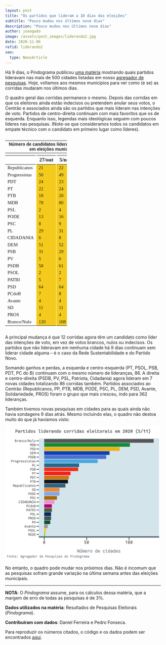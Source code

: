 ```yaml
---
layout: post
title: "Os partidos que lideram a 10 dias das eleições"
subtitle: "Pouco mudou nos últimos nove dias"
description: "Pouco mudou nos últimos nove dias"
author: joaogado
image: /assets/post_images/liderando2.jpg
date: 2020-11-06
refid: liderando2
seo:
  type: NewsArticle
---
```


<p>Há 9 dias, o Pindograma publicou <a href="https://pindograma.com.br/2020/10/27/liderando1.html">uma matéria</a> mostrando quais partidos lideravam nas mais de 500 cidades listadas em nosso <a href="https://pindograma.shinyapps.io/agregador">agregador de pesquisas</a>. Hoje, voltamos aos mesmos municípios para ver como (e se) as corridas mudaram nos últimos dias.</p>
<p>O quadro geral das corridas permanece o mesmo. Depois das corridas em que os eleitores ainda estão indecisos ou pretendem anular seus votos, o Centrão e associados ainda são os partidos que mais lideram nas intenções de voto. Partidos de centro-direita continuam com mais favoritos que os de esquerda. Enquanto isso, legendas mais ideológicas seguem com poucos líderes nas pesquisas. (Note-se que consideramos todos os candidatos em empate técnico com o candidato em primeiro lugar como líderes).</p>
<style>html {
  font-family: -apple-system, BlinkMacSystemFont, 'Segoe UI', Roboto, Oxygen, Ubuntu, Cantarell, 'Helvetica Neue', 'Fira Sans', 'Droid Sans', Arial, sans-serif;
}

#hanvztsueg .gt_table {
  display: table;
  border-collapse: collapse;
  margin-left: auto;
  margin-right: auto;
  color: #333333;
  font-size: 16px;
  font-weight: normal;
  font-style: normal;
  background-color: #FFFFFF;
  width: auto;
  border-top-style: solid;
  border-top-width: 0px;
  border-top-color: #ffffff;
  border-right-style: none;
  border-right-width: 2px;
  border-right-color: #D3D3D3;
  border-bottom-style: solid;
  border-bottom-width: 2px;
  border-bottom-color: #A8A8A8;
  border-left-style: none;
  border-left-width: 2px;
  border-left-color: #D3D3D3;
}

#hanvztsueg .gt_heading {
  background-color: #FFFFFF;
  text-align: center;
  border-bottom-color: #FFFFFF;
  border-left-style: none;
  border-left-width: 1px;
  border-left-color: #D3D3D3;
  border-right-style: none;
  border-right-width: 1px;
  border-right-color: #D3D3D3;
}

#hanvztsueg .gt_title {
  color: #333333;
  font-size: 125%;
  font-weight: initial;
  padding-top: 4px;
  padding-bottom: 4px;
  border-bottom-color: #FFFFFF;
  border-bottom-width: 0;
}

#hanvztsueg .gt_subtitle {
  color: #333333;
  font-size: 85%;
  font-weight: initial;
  padding-top: 0;
  padding-bottom: 4px;
  border-top-color: #FFFFFF;
  border-top-width: 0;
}

#hanvztsueg .gt_bottom_border {
  border-bottom-style: #ffffff;
  border-bottom-width: 2px;
  border-bottom-color: #D3D3D3;
}

#hanvztsueg .gt_col_headings {
  border-top-style: solid;
  border-top-width: 2px;
  border-top-color: #ffffff;
  border-bottom-style: solid;
  border-bottom-width: 2px;
  border-bottom-color: #ffffff;
  border-left-style: none;
  border-left-width: 1px;
  border-left-color: #D3D3D3;
  border-right-style: none;
  border-right-width: 1px;
  border-right-color: #D3D3D3;
}

#hanvztsueg .gt_col_heading {
  color: #FFFFFF;
  background-color: #d27103;
  font-size: 100%;
  font-weight: normal;
  text-transform: inherit;
  border-left-style: none;
  border-left-width: 1px;
  border-left-color: #D3D3D3;
  border-right-style: none;
  border-right-width: 1px;
  border-right-color: #D3D3D3;
  vertical-align: bottom;
  padding-top: 5px;
  padding-bottom: 6px;
  padding-left: 5px;
  padding-right: 5px;
  overflow-x: hidden;
}

#hanvztsueg .gt_column_spanner_outer {
  color: #FFFFFF;
  background-color: #d27103;
  font-size: 100%;
  font-weight: normal;
  text-transform: inherit;
  padding-top: 0;
  padding-bottom: 0;
  padding-left: 4px;
  padding-right: 4px;
}

#hanvztsueg .gt_column_spanner_outer:first-child {
  padding-left: 0;
}

#hanvztsueg .gt_column_spanner_outer:last-child {
  padding-right: 0;
}

#hanvztsueg .gt_column_spanner {
  border-bottom-style: solid;
  border-bottom-width: 2px;
  border-bottom-color: #ffffff;
  vertical-align: bottom;
  padding-top: 5px;
  padding-bottom: 6px;
  overflow-x: hidden;
  display: inline-block;
  width: 100%;
}

#hanvztsueg .gt_group_heading {
  padding: 8px;
  color: #333333;
  background-color: #FFFFFF;
  font-size: 100%;
  font-weight: initial;
  text-transform: inherit;
  border-top-style: solid;
  border-top-width: 2px;
  border-top-color: #D3D3D3;
  border-bottom-style: solid;
  border-bottom-width: 2px;
  border-bottom-color: #D3D3D3;
  border-left-style: none;
  border-left-width: 1px;
  border-left-color: #D3D3D3;
  border-right-style: none;
  border-right-width: 1px;
  border-right-color: #D3D3D3;
  vertical-align: middle;
}

#hanvztsueg .gt_empty_group_heading {
  padding: 0.5px;
  color: #333333;
  background-color: #FFFFFF;
  font-size: 100%;
  font-weight: initial;
  border-top-style: solid;
  border-top-width: 2px;
  border-top-color: #D3D3D3;
  border-bottom-style: solid;
  border-bottom-width: 2px;
  border-bottom-color: #D3D3D3;
  vertical-align: middle;
}

#hanvztsueg .gt_from_md > :first-child {
  margin-top: 0;
}

#hanvztsueg .gt_from_md > :last-child {
  margin-bottom: 0;
}

#hanvztsueg .gt_row {
  padding-top: 8px;
  padding-bottom: 8px;
  padding-left: 5px;
  padding-right: 5px;
  margin: 10px;
  border-top-style: solid;
  border-top-width: 1px;
  border-top-color: #ffffff;
  border-left-style: none;
  border-left-width: 2px;
  border-left-color: #ffffff;
  border-right-style: none;
  border-right-width: 2px;
  border-right-color: #ffffff;
  vertical-align: middle;
  overflow-x: hidden;
}

#hanvztsueg .gt_stub {
  color: #FFFFFF;
  background-color: #6c82a0;
  font-size: 100%;
  font-weight: initial;
  text-transform: inherit;
  border-right-style: solid;
  border-right-width: 2px;
  border-right-color: #ffffff;
  padding-left: 12px;
}

#hanvztsueg .gt_summary_row {
  color: #333333;
  background-color: #FFFFFF;
  text-transform: inherit;
  padding-top: 8px;
  padding-bottom: 8px;
  padding-left: 5px;
  padding-right: 5px;
}

#hanvztsueg .gt_first_summary_row {
  padding-top: 8px;
  padding-bottom: 8px;
  padding-left: 5px;
  padding-right: 5px;
  border-top-style: solid;
  border-top-width: 2px;
  border-top-color: #D3D3D3;
}

#hanvztsueg .gt_grand_summary_row {
  color: #333333;
  background-color: #FFFFFF;
  text-transform: inherit;
  padding-top: 8px;
  padding-bottom: 8px;
  padding-left: 5px;
  padding-right: 5px;
}

#hanvztsueg .gt_first_grand_summary_row {
  padding-top: 8px;
  padding-bottom: 8px;
  padding-left: 5px;
  padding-right: 5px;
  border-top-style: double;
  border-top-width: 6px;
  border-top-color: #D3D3D3;
}

#hanvztsueg .gt_striped {
  background-color: rgba(128, 128, 128, 0.05);
}

#hanvztsueg .gt_table_body {
  border-top-style: solid;
  border-top-width: 2px;
  border-top-color: #ffffff;
  border-bottom-style: solid;
  border-bottom-width: 2px;
  border-bottom-color: #ffffff;
}

#hanvztsueg .gt_footnotes {
  color: #333333;
  background-color: #FFFFFF;
  border-bottom-style: none;
  border-bottom-width: 2px;
  border-bottom-color: #D3D3D3;
  border-left-style: none;
  border-left-width: 2px;
  border-left-color: #D3D3D3;
  border-right-style: none;
  border-right-width: 2px;
  border-right-color: #D3D3D3;
}

#hanvztsueg .gt_footnote {
  margin: 0px;
  font-size: 90%;
  padding: 4px;
}

#hanvztsueg .gt_sourcenotes {
  color: #333333;
  background-color: #FFFFFF;
  border-bottom-style: none;
  border-bottom-width: 2px;
  border-bottom-color: #D3D3D3;
  border-left-style: none;
  border-left-width: 2px;
  border-left-color: #D3D3D3;
  border-right-style: none;
  border-right-width: 2px;
  border-right-color: #D3D3D3;
}

#hanvztsueg .gt_sourcenote {
  font-size: 90%;
  padding: 4px;
}

#hanvztsueg .gt_left {
  text-align: left;
}

#hanvztsueg .gt_center {
  text-align: center;
}

#hanvztsueg .gt_right {
  text-align: right;
  font-variant-numeric: tabular-nums;
}

#hanvztsueg .gt_font_normal {
  font-weight: normal;
}

#hanvztsueg .gt_font_bold {
  font-weight: bold;
}

#hanvztsueg .gt_font_italic {
  font-style: italic;
}

#hanvztsueg .gt_super {
  font-size: 65%;
}

#hanvztsueg .gt_footnote_marks {
  font-style: italic;
  font-size: 65%;
}
</style>
<div id="hanvztsueg" style="overflow-x:auto;overflow-y:auto;width:auto;height:auto;"><table class="gt_table" style="width: 200px;">
  <thead class="gt_header">
    <tr>
      <th colspan="4" class="gt_heading gt_title gt_font_normal" style="font-family: Helvetica; font-weight: bold;">Número de candidatos liderando pesquisas em eleições municipais</th>
    </tr>
    <tr>
      <th colspan="4" class="gt_heading gt_subtitle gt_font_normal gt_bottom_border" style></th>
    </tr>
  </thead>
  <thead class="gt_col_headings">
    <tr>
      <th class="gt_col_heading gt_columns_bottom_border gt_left" rowspan="1" colspan="1" style="background-color: #FFFFFF;"></th>
      <th class="gt_col_heading gt_columns_bottom_border gt_center" rowspan="1" colspan="1" style="vertical-align:  middle border-left-width: 1.5px; border-left-style: solid; border-left-color: #ffffff; border-right-width: 1.5px; border-right-style: solid; border-right-color: #ffffff; font-family: Fantasque Sans Mono; font-size: 17px;">27/out</th>
      <th class="gt_col_heading gt_columns_bottom_border gt_center" rowspan="1" colspan="1" style="vertical-align:  middle border-left-width: 1.5px; border-left-style: solid; border-left-color: #ffffff; border-right-width: 1.5px; border-right-style: solid; border-right-color: #ffffff; font-family: Fantasque Sans Mono; font-size: 17px;">5/nov</th>
      <th class="gt_col_heading gt_columns_bottom_border gt_center" rowspan="1" colspan="1" style="vertical-align:  middle border-left-width: 1.5px; border-left-style: solid; border-left-color: #ffffff; border-right-width: 1.5px; border-right-style: solid; border-right-color: #ffffff; font-family: Fantasque Sans Mono; font-size: 17px;">Mudança</th>
    </tr>
  </thead>
  <tbody class="gt_table_body">
    <tr>
      <td class="gt_row gt_left gt_stub" style="font-family: &#39;Fantasque Sans Mono&#39;; font-size: 15px;">Republicanos</td>
      <td class="gt_row gt_center" style="font-family: Fantasque Sans Mono; font-size: 15px; background-color: #F4CB1C; border-left-width: 1.5px; border-left-style: solid; border-left-color: #ffffff; border-right-width: 1.5px; border-right-style: solid; border-right-color: #ffffff;">21</td>
      <td class="gt_row gt_center" style="font-family: Fantasque Sans Mono; font-size: 15px; background-color: #F4CB1C; border-left-width: 1.5px; border-left-style: solid; border-left-color: #ffffff; border-right-width: 1.5px; border-right-style: solid; border-right-color: #ffffff;">22</td>
      <td class="gt_row gt_center" style="font-family: Fantasque Sans Mono; font-size: 15px; background-color: #F4CB1C; border-left-width: 1.5px; border-left-style: solid; border-left-color: #ffffff; border-right-width: 1.5px; border-right-style: solid; border-right-color: #ffffff;">+1</td>
    </tr>
    <tr>
      <td class="gt_row gt_left gt_stub" style="font-family: &#39;Fantasque Sans Mono&#39;; font-size: 15px;">Progressistas</td>
      <td class="gt_row gt_center" style="font-family: Fantasque Sans Mono; font-size: 15px; background-color: #F4CB1C; border-left-width: 1.5px; border-left-style: solid; border-left-color: #ffffff; border-right-width: 1.5px; border-right-style: solid; border-right-color: #ffffff;">50</td>
      <td class="gt_row gt_center" style="font-family: Fantasque Sans Mono; font-size: 15px; background-color: #F4CB1C; border-left-width: 1.5px; border-left-style: solid; border-left-color: #ffffff; border-right-width: 1.5px; border-right-style: solid; border-right-color: #ffffff;">49</td>
      <td class="gt_row gt_center" style="font-family: Fantasque Sans Mono; font-size: 15px; background-color: #F4CB1C; border-left-width: 1.5px; border-left-style: solid; border-left-color: #ffffff; border-right-width: 1.5px; border-right-style: solid; border-right-color: #ffffff;">-1</td>
    </tr>
    <tr>
      <td class="gt_row gt_left gt_stub" style="font-family: &#39;Fantasque Sans Mono&#39;; font-size: 15px;">PDT</td>
      <td class="gt_row gt_center" style="font-family: Fantasque Sans Mono; font-size: 15px; background-color: #F4CB1C; border-left-width: 1.5px; border-left-style: solid; border-left-color: #ffffff; border-right-width: 1.5px; border-right-style: solid; border-right-color: #ffffff;">24</td>
      <td class="gt_row gt_center" style="font-family: Fantasque Sans Mono; font-size: 15px; background-color: #F4CB1C; border-left-width: 1.5px; border-left-style: solid; border-left-color: #ffffff; border-right-width: 1.5px; border-right-style: solid; border-right-color: #ffffff;">23</td>
      <td class="gt_row gt_center" style="font-family: Fantasque Sans Mono; font-size: 15px; background-color: #F4CB1C; border-left-width: 1.5px; border-left-style: solid; border-left-color: #ffffff; border-right-width: 1.5px; border-right-style: solid; border-right-color: #ffffff;">-1</td>
    </tr>
    <tr>
      <td class="gt_row gt_left gt_stub" style="font-family: &#39;Fantasque Sans Mono&#39;; font-size: 15px;">PT</td>
      <td class="gt_row gt_center" style="font-family: Fantasque Sans Mono; font-size: 15px; background-color: #F4CB1C; border-left-width: 1.5px; border-left-style: solid; border-left-color: #ffffff; border-right-width: 1.5px; border-right-style: solid; border-right-color: #ffffff;">22</td>
      <td class="gt_row gt_center" style="font-family: Fantasque Sans Mono; font-size: 15px; background-color: #F4CB1C; border-left-width: 1.5px; border-left-style: solid; border-left-color: #ffffff; border-right-width: 1.5px; border-right-style: solid; border-right-color: #ffffff;">24</td>
      <td class="gt_row gt_center" style="font-family: Fantasque Sans Mono; font-size: 15px; background-color: #F4CB1C; border-left-width: 1.5px; border-left-style: solid; border-left-color: #ffffff; border-right-width: 1.5px; border-right-style: solid; border-right-color: #ffffff;">+2</td>
    </tr>
    <tr>
      <td class="gt_row gt_left gt_stub" style="font-family: &#39;Fantasque Sans Mono&#39;; font-size: 15px;">PTB</td>
      <td class="gt_row gt_center" style="font-family: Fantasque Sans Mono; font-size: 15px; background-color: #F4CB1C; border-left-width: 1.5px; border-left-style: solid; border-left-color: #ffffff; border-right-width: 1.5px; border-right-style: solid; border-right-color: #ffffff;">18</td>
      <td class="gt_row gt_center" style="font-family: Fantasque Sans Mono; font-size: 15px; background-color: #F4CB1C; border-left-width: 1.5px; border-left-style: solid; border-left-color: #ffffff; border-right-width: 1.5px; border-right-style: solid; border-right-color: #ffffff;">20</td>
      <td class="gt_row gt_center" style="font-family: Fantasque Sans Mono; font-size: 15px; background-color: #F4CB1C; border-left-width: 1.5px; border-left-style: solid; border-left-color: #ffffff; border-right-width: 1.5px; border-right-style: solid; border-right-color: #ffffff;">+2</td>
    </tr>
    <tr>
      <td class="gt_row gt_left gt_stub" style="font-family: &#39;Fantasque Sans Mono&#39;; font-size: 15px;">MDB</td>
      <td class="gt_row gt_center" style="font-family: Fantasque Sans Mono; font-size: 15px; background-color: #F4CB1C; border-left-width: 1.5px; border-left-style: solid; border-left-color: #ffffff; border-right-width: 1.5px; border-right-style: solid; border-right-color: #ffffff;">78</td>
      <td class="gt_row gt_center" style="font-family: Fantasque Sans Mono; font-size: 15px; background-color: #F4CB1C; border-left-width: 1.5px; border-left-style: solid; border-left-color: #ffffff; border-right-width: 1.5px; border-right-style: solid; border-right-color: #ffffff;">80</td>
      <td class="gt_row gt_center" style="font-family: Fantasque Sans Mono; font-size: 15px; background-color: #F4CB1C; border-left-width: 1.5px; border-left-style: solid; border-left-color: #ffffff; border-right-width: 1.5px; border-right-style: solid; border-right-color: #ffffff;">+2</td>
    </tr>
    <tr>
      <td class="gt_row gt_left gt_stub" style="font-family: &#39;Fantasque Sans Mono&#39;; font-size: 15px;">PSL</td>
      <td class="gt_row gt_center" style="font-family: Fantasque Sans Mono; font-size: 15px; background-color: #F4CB1C; border-left-width: 1.5px; border-left-style: solid; border-left-color: #ffffff; border-right-width: 1.5px; border-right-style: solid; border-right-color: #ffffff;">2</td>
      <td class="gt_row gt_center" style="font-family: Fantasque Sans Mono; font-size: 15px; background-color: #F4CB1C; border-left-width: 1.5px; border-left-style: solid; border-left-color: #ffffff; border-right-width: 1.5px; border-right-style: solid; border-right-color: #ffffff;">4</td>
      <td class="gt_row gt_center" style="font-family: Fantasque Sans Mono; font-size: 15px; background-color: #F4CB1C; border-left-width: 1.5px; border-left-style: solid; border-left-color: #ffffff; border-right-width: 1.5px; border-right-style: solid; border-right-color: #ffffff;">+2</td>
    </tr>
    <tr>
      <td class="gt_row gt_left gt_stub" style="font-family: &#39;Fantasque Sans Mono&#39;; font-size: 15px;">PODE</td>
      <td class="gt_row gt_center" style="font-family: Fantasque Sans Mono; font-size: 15px; background-color: #F4CB1C; border-left-width: 1.5px; border-left-style: solid; border-left-color: #ffffff; border-right-width: 1.5px; border-right-style: solid; border-right-color: #ffffff;">13</td>
      <td class="gt_row gt_center" style="font-family: Fantasque Sans Mono; font-size: 15px; background-color: #F4CB1C; border-left-width: 1.5px; border-left-style: solid; border-left-color: #ffffff; border-right-width: 1.5px; border-right-style: solid; border-right-color: #ffffff;">16</td>
      <td class="gt_row gt_center" style="font-family: Fantasque Sans Mono; font-size: 15px; background-color: #F4CB1C; border-left-width: 1.5px; border-left-style: solid; border-left-color: #ffffff; border-right-width: 1.5px; border-right-style: solid; border-right-color: #ffffff;">+3</td>
    </tr>
    <tr>
      <td class="gt_row gt_left gt_stub" style="font-family: &#39;Fantasque Sans Mono&#39;; font-size: 15px;">PSC</td>
      <td class="gt_row gt_center" style="font-family: Fantasque Sans Mono; font-size: 15px; background-color: #F4CB1C; border-left-width: 1.5px; border-left-style: solid; border-left-color: #ffffff; border-right-width: 1.5px; border-right-style: solid; border-right-color: #ffffff;">8</td>
      <td class="gt_row gt_center" style="font-family: Fantasque Sans Mono; font-size: 15px; background-color: #F4CB1C; border-left-width: 1.5px; border-left-style: solid; border-left-color: #ffffff; border-right-width: 1.5px; border-right-style: solid; border-right-color: #ffffff;">9</td>
      <td class="gt_row gt_center" style="font-family: Fantasque Sans Mono; font-size: 15px; background-color: #F4CB1C; border-left-width: 1.5px; border-left-style: solid; border-left-color: #ffffff; border-right-width: 1.5px; border-right-style: solid; border-right-color: #ffffff;">+1</td>
    </tr>
    <tr>
      <td class="gt_row gt_left gt_stub" style="font-family: &#39;Fantasque Sans Mono&#39;; font-size: 15px;">PL</td>
      <td class="gt_row gt_center" style="font-family: Fantasque Sans Mono; font-size: 15px; background-color: #F4CB1C; border-left-width: 1.5px; border-left-style: solid; border-left-color: #ffffff; border-right-width: 1.5px; border-right-style: solid; border-right-color: #ffffff;">29</td>
      <td class="gt_row gt_center" style="font-family: Fantasque Sans Mono; font-size: 15px; background-color: #F4CB1C; border-left-width: 1.5px; border-left-style: solid; border-left-color: #ffffff; border-right-width: 1.5px; border-right-style: solid; border-right-color: #ffffff;">31</td>
      <td class="gt_row gt_center" style="font-family: Fantasque Sans Mono; font-size: 15px; background-color: #F4CB1C; border-left-width: 1.5px; border-left-style: solid; border-left-color: #ffffff; border-right-width: 1.5px; border-right-style: solid; border-right-color: #ffffff;">+2</td>
    </tr>
    <tr>
      <td class="gt_row gt_left gt_stub" style="font-family: &#39;Fantasque Sans Mono&#39;; font-size: 15px;">CIDADANIA</td>
      <td class="gt_row gt_center" style="font-family: Fantasque Sans Mono; font-size: 15px; background-color: #F4CB1C; border-left-width: 1.5px; border-left-style: solid; border-left-color: #ffffff; border-right-width: 1.5px; border-right-style: solid; border-right-color: #ffffff;">6</td>
      <td class="gt_row gt_center" style="font-family: Fantasque Sans Mono; font-size: 15px; background-color: #F4CB1C; border-left-width: 1.5px; border-left-style: solid; border-left-color: #ffffff; border-right-width: 1.5px; border-right-style: solid; border-right-color: #ffffff;">8</td>
      <td class="gt_row gt_center" style="font-family: Fantasque Sans Mono; font-size: 15px; background-color: #F4CB1C; border-left-width: 1.5px; border-left-style: solid; border-left-color: #ffffff; border-right-width: 1.5px; border-right-style: solid; border-right-color: #ffffff;">+2</td>
    </tr>
    <tr>
      <td class="gt_row gt_left gt_stub" style="font-family: &#39;Fantasque Sans Mono&#39;; font-size: 15px;">DEM</td>
      <td class="gt_row gt_center" style="font-family: Fantasque Sans Mono; font-size: 15px; background-color: #F4CB1C; border-left-width: 1.5px; border-left-style: solid; border-left-color: #ffffff; border-right-width: 1.5px; border-right-style: solid; border-right-color: #ffffff;">51</td>
      <td class="gt_row gt_center" style="font-family: Fantasque Sans Mono; font-size: 15px; background-color: #F4CB1C; border-left-width: 1.5px; border-left-style: solid; border-left-color: #ffffff; border-right-width: 1.5px; border-right-style: solid; border-right-color: #ffffff;">52</td>
      <td class="gt_row gt_center" style="font-family: Fantasque Sans Mono; font-size: 15px; background-color: #F4CB1C; border-left-width: 1.5px; border-left-style: solid; border-left-color: #ffffff; border-right-width: 1.5px; border-right-style: solid; border-right-color: #ffffff;">+1</td>
    </tr>
    <tr>
      <td class="gt_row gt_left gt_stub" style="font-family: &#39;Fantasque Sans Mono&#39;; font-size: 15px;">PSB</td>
      <td class="gt_row gt_center" style="font-family: Fantasque Sans Mono; font-size: 15px; background-color: #F4CB1C; border-left-width: 1.5px; border-left-style: solid; border-left-color: #ffffff; border-right-width: 1.5px; border-right-style: solid; border-right-color: #ffffff;">31</td>
      <td class="gt_row gt_center" style="font-family: Fantasque Sans Mono; font-size: 15px; background-color: #F4CB1C; border-left-width: 1.5px; border-left-style: solid; border-left-color: #ffffff; border-right-width: 1.5px; border-right-style: solid; border-right-color: #ffffff;">29</td>
      <td class="gt_row gt_center" style="font-family: Fantasque Sans Mono; font-size: 15px; background-color: #F4CB1C; border-left-width: 1.5px; border-left-style: solid; border-left-color: #ffffff; border-right-width: 1.5px; border-right-style: solid; border-right-color: #ffffff;">-2</td>
    </tr>
    <tr>
      <td class="gt_row gt_left gt_stub" style="font-family: &#39;Fantasque Sans Mono&#39;; font-size: 15px;">PV</td>
      <td class="gt_row gt_center" style="font-family: Fantasque Sans Mono; font-size: 15px; background-color: #F4CB1C; border-left-width: 1.5px; border-left-style: solid; border-left-color: #ffffff; border-right-width: 1.5px; border-right-style: solid; border-right-color: #ffffff;">5</td>
      <td class="gt_row gt_center" style="font-family: Fantasque Sans Mono; font-size: 15px; background-color: #F4CB1C; border-left-width: 1.5px; border-left-style: solid; border-left-color: #ffffff; border-right-width: 1.5px; border-right-style: solid; border-right-color: #ffffff;">6</td>
      <td class="gt_row gt_center" style="font-family: Fantasque Sans Mono; font-size: 15px; background-color: #F4CB1C; border-left-width: 1.5px; border-left-style: solid; border-left-color: #ffffff; border-right-width: 1.5px; border-right-style: solid; border-right-color: #ffffff;">+1</td>
    </tr>
    <tr>
      <td class="gt_row gt_left gt_stub" style="font-family: &#39;Fantasque Sans Mono&#39;; font-size: 15px;">PSDB</td>
      <td class="gt_row gt_center" style="font-family: Fantasque Sans Mono; font-size: 15px; background-color: #F4CB1C; border-left-width: 1.5px; border-left-style: solid; border-left-color: #ffffff; border-right-width: 1.5px; border-right-style: solid; border-right-color: #ffffff;">58</td>
      <td class="gt_row gt_center" style="font-family: Fantasque Sans Mono; font-size: 15px; background-color: #F4CB1C; border-left-width: 1.5px; border-left-style: solid; border-left-color: #ffffff; border-right-width: 1.5px; border-right-style: solid; border-right-color: #ffffff;">61</td>
      <td class="gt_row gt_center" style="font-family: Fantasque Sans Mono; font-size: 15px; background-color: #F4CB1C; border-left-width: 1.5px; border-left-style: solid; border-left-color: #ffffff; border-right-width: 1.5px; border-right-style: solid; border-right-color: #ffffff;">+3</td>
    </tr>
    <tr>
      <td class="gt_row gt_left gt_stub" style="font-family: &#39;Fantasque Sans Mono&#39;; font-size: 15px;">PSOL</td>
      <td class="gt_row gt_center" style="font-family: Fantasque Sans Mono; font-size: 15px; background-color: #F4CB1C; border-left-width: 1.5px; border-left-style: solid; border-left-color: #ffffff; border-right-width: 1.5px; border-right-style: solid; border-right-color: #ffffff;">2</td>
      <td class="gt_row gt_center" style="font-family: Fantasque Sans Mono; font-size: 15px; background-color: #F4CB1C; border-left-width: 1.5px; border-left-style: solid; border-left-color: #ffffff; border-right-width: 1.5px; border-right-style: solid; border-right-color: #ffffff;">2</td>
      <td class="gt_row gt_center" style="font-family: Fantasque Sans Mono; font-size: 15px; background-color: #F4CB1C; border-left-width: 1.5px; border-left-style: solid; border-left-color: #ffffff; border-right-width: 1.5px; border-right-style: solid; border-right-color: #ffffff;">+0</td>
    </tr>
    <tr>
      <td class="gt_row gt_left gt_stub" style="font-family: &#39;Fantasque Sans Mono&#39;; font-size: 15px;">PATRI</td>
      <td class="gt_row gt_center" style="font-family: Fantasque Sans Mono; font-size: 15px; background-color: #F4CB1C; border-left-width: 1.5px; border-left-style: solid; border-left-color: #ffffff; border-right-width: 1.5px; border-right-style: solid; border-right-color: #ffffff;">5</td>
      <td class="gt_row gt_center" style="font-family: Fantasque Sans Mono; font-size: 15px; background-color: #F4CB1C; border-left-width: 1.5px; border-left-style: solid; border-left-color: #ffffff; border-right-width: 1.5px; border-right-style: solid; border-right-color: #ffffff;">7</td>
      <td class="gt_row gt_center" style="font-family: Fantasque Sans Mono; font-size: 15px; background-color: #F4CB1C; border-left-width: 1.5px; border-left-style: solid; border-left-color: #ffffff; border-right-width: 1.5px; border-right-style: solid; border-right-color: #ffffff;">+2</td>
    </tr>
    <tr>
      <td class="gt_row gt_left gt_stub" style="font-family: &#39;Fantasque Sans Mono&#39;; font-size: 15px;">PSD</td>
      <td class="gt_row gt_center" style="font-family: Fantasque Sans Mono; font-size: 15px; background-color: #F4CB1C; border-left-width: 1.5px; border-left-style: solid; border-left-color: #ffffff; border-right-width: 1.5px; border-right-style: solid; border-right-color: #ffffff;">64</td>
      <td class="gt_row gt_center" style="font-family: Fantasque Sans Mono; font-size: 15px; background-color: #F4CB1C; border-left-width: 1.5px; border-left-style: solid; border-left-color: #ffffff; border-right-width: 1.5px; border-right-style: solid; border-right-color: #ffffff;">64</td>
      <td class="gt_row gt_center" style="font-family: Fantasque Sans Mono; font-size: 15px; background-color: #F4CB1C; border-left-width: 1.5px; border-left-style: solid; border-left-color: #ffffff; border-right-width: 1.5px; border-right-style: solid; border-right-color: #ffffff;">+0</td>
    </tr>
    <tr>
      <td class="gt_row gt_left gt_stub" style="font-family: &#39;Fantasque Sans Mono&#39;; font-size: 15px;">PCdoB</td>
      <td class="gt_row gt_center" style="font-family: Fantasque Sans Mono; font-size: 15px; background-color: #F4CB1C; border-left-width: 1.5px; border-left-style: solid; border-left-color: #ffffff; border-right-width: 1.5px; border-right-style: solid; border-right-color: #ffffff;">7</td>
      <td class="gt_row gt_center" style="font-family: Fantasque Sans Mono; font-size: 15px; background-color: #F4CB1C; border-left-width: 1.5px; border-left-style: solid; border-left-color: #ffffff; border-right-width: 1.5px; border-right-style: solid; border-right-color: #ffffff;">8</td>
      <td class="gt_row gt_center" style="font-family: Fantasque Sans Mono; font-size: 15px; background-color: #F4CB1C; border-left-width: 1.5px; border-left-style: solid; border-left-color: #ffffff; border-right-width: 1.5px; border-right-style: solid; border-right-color: #ffffff;">+1</td>
    </tr>
    <tr>
      <td class="gt_row gt_left gt_stub" style="font-family: &#39;Fantasque Sans Mono&#39;; font-size: 15px;">Avante</td>
      <td class="gt_row gt_center" style="font-family: Fantasque Sans Mono; font-size: 15px; background-color: #F4CB1C; border-left-width: 1.5px; border-left-style: solid; border-left-color: #ffffff; border-right-width: 1.5px; border-right-style: solid; border-right-color: #ffffff;">4</td>
      <td class="gt_row gt_center" style="font-family: Fantasque Sans Mono; font-size: 15px; background-color: #F4CB1C; border-left-width: 1.5px; border-left-style: solid; border-left-color: #ffffff; border-right-width: 1.5px; border-right-style: solid; border-right-color: #ffffff;">4</td>
      <td class="gt_row gt_center" style="font-family: Fantasque Sans Mono; font-size: 15px; background-color: #F4CB1C; border-left-width: 1.5px; border-left-style: solid; border-left-color: #ffffff; border-right-width: 1.5px; border-right-style: solid; border-right-color: #ffffff;">+0</td>
    </tr>
    <tr>
      <td class="gt_row gt_left gt_stub" style="font-family: &#39;Fantasque Sans Mono&#39;; font-size: 15px;">SD</td>
      <td class="gt_row gt_center" style="font-family: Fantasque Sans Mono; font-size: 15px; background-color: #F4CB1C; border-left-width: 1.5px; border-left-style: solid; border-left-color: #ffffff; border-right-width: 1.5px; border-right-style: solid; border-right-color: #ffffff;">11</td>
      <td class="gt_row gt_center" style="font-family: Fantasque Sans Mono; font-size: 15px; background-color: #F4CB1C; border-left-width: 1.5px; border-left-style: solid; border-left-color: #ffffff; border-right-width: 1.5px; border-right-style: solid; border-right-color: #ffffff;">11</td>
      <td class="gt_row gt_center" style="font-family: Fantasque Sans Mono; font-size: 15px; background-color: #F4CB1C; border-left-width: 1.5px; border-left-style: solid; border-left-color: #ffffff; border-right-width: 1.5px; border-right-style: solid; border-right-color: #ffffff;">+0</td>
    </tr>
    <tr>
      <td class="gt_row gt_left gt_stub" style="font-family: &#39;Fantasque Sans Mono&#39;; font-size: 15px;">PROS</td>
      <td class="gt_row gt_center" style="font-family: Fantasque Sans Mono; font-size: 15px; background-color: #F4CB1C; border-left-width: 1.5px; border-left-style: solid; border-left-color: #ffffff; border-right-width: 1.5px; border-right-style: solid; border-right-color: #ffffff;">4</td>
      <td class="gt_row gt_center" style="font-family: Fantasque Sans Mono; font-size: 15px; background-color: #F4CB1C; border-left-width: 1.5px; border-left-style: solid; border-left-color: #ffffff; border-right-width: 1.5px; border-right-style: solid; border-right-color: #ffffff;">4</td>
      <td class="gt_row gt_center" style="font-family: Fantasque Sans Mono; font-size: 15px; background-color: #F4CB1C; border-left-width: 1.5px; border-left-style: solid; border-left-color: #ffffff; border-right-width: 1.5px; border-right-style: solid; border-right-color: #ffffff;">+0</td>
    </tr>
    <tr>
      <td class="gt_row gt_left gt_stub" style="font-family: &#39;Fantasque Sans Mono&#39;; font-size: 15px;">Branco/Nulo</td>
      <td class="gt_row gt_center" style="font-family: Fantasque Sans Mono; font-size: 15px; background-color: #F4CB1C; border-left-width: 1.5px; border-left-style: solid; border-left-color: #ffffff; border-right-width: 1.5px; border-right-style: solid; border-right-color: #ffffff;">120</td>
      <td class="gt_row gt_center" style="font-family: Fantasque Sans Mono; font-size: 15px; background-color: #F4CB1C; border-left-width: 1.5px; border-left-style: solid; border-left-color: #ffffff; border-right-width: 1.5px; border-right-style: solid; border-right-color: #ffffff;">108</td>
      <td class="gt_row gt_center" style="font-family: Fantasque Sans Mono; font-size: 15px; background-color: #F4CB1C; border-left-width: 1.5px; border-left-style: solid; border-left-color: #ffffff; border-right-width: 1.5px; border-right-style: solid; border-right-color: #ffffff;">-12</td>
    </tr>
  </tbody>
  
  
</table></div>
<p>A principal mudança é que 12 corridas agora têm um candidato como líder das intenções de voto, em vez de votos brancos, nulos ou indecisos. Os partidos que não lideravam em nenhuma cidade há 9 dias continuam sem liderar cidade alguma – é o caso da Rede Sustentabilidade e do Partido Novo.</p>
<p>Somando ganhos e perdas, a esquerda e centro-esquerda (PT, PSOL, PSB, PDT, PC do B) continuam com o mesmo número de lideranças, 86. A direita e centro-direita (PSDB, PV, PSL, Patriota, Cidadania) agora lideram em 7 novas cidades totalizando 86 corridas também. Partidos associados ao Centrão (Republicanos, PP, PTB, MDB, PODE, PSC, PL, DEM, PSD, Avante, Solidariedade, PROS) foram o grupo que mais cresceu, indo para 362 lideranças.</p>
<p>Também tivemos novas pesquisas em cidades para as quais ainda não havia sondagens 9 dias atrás. Mesmo incluindo elas, o quadro não destoa muito do que já havíamos visto:</p>
<p><img src="/assets/post_images/liderando2_files/figure-html/unnamed-chunk-4-1.png" width="672" /></p>

<p>No entanto, o quadro pode mudar nos próximos dias. Não é incomum que as pesquisas sofram grande variação na última semana antes das eleições municipais.</p>

<hr />
<p><strong>NOTA</strong>: O <em>Pindograma</em> assume, para os cálculos dessa matéria, que a margem de erro de todas as pesquisas é de 3%.</p>
<p><strong>Dados utilizados na matéria</strong>: Resultados de Pesquisas Eleitorais (<em>Pindograma</em>).</p>
<p><strong>Contribuíram com dados</strong>: Daniel Ferreira e Pedro Fonseca.</p>
<p>Para reproduzir os números citados, o código e os dados podem ser encontrados <a href="https://github.com/pindograma/materias/blob/master/2020-11-05-liderando2/liderando2.Rmd">aqui</a>.</p>
